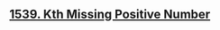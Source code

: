 ## [1539. Kth Missing Positive Number](https://leetcode.com/problems/kth-missing-positive-number/)

